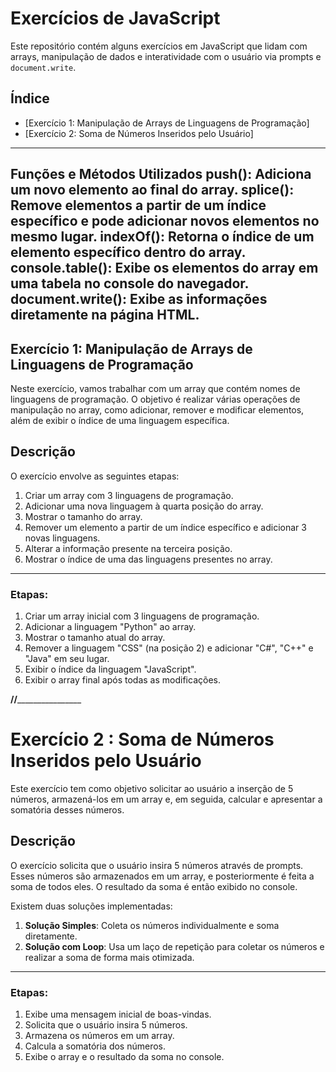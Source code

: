 # Exercícios de JavaScript

Este repositório contém alguns exercícios em JavaScript que lidam com arrays, manipulação de dados e interatividade com o usuário via prompts e `document.write`.

## Índice
- [Exercício 1: Manipulação de Arrays de Linguagens de Programação]
- [Exercício 2: Soma de Números Inseridos pelo Usuário]

---
Funções e Métodos Utilizados
push(): Adiciona um novo elemento ao final do array.
splice(): Remove elementos a partir de um índice específico e pode adicionar novos elementos no mesmo lugar.
indexOf(): Retorna o índice de um elemento específico dentro do array.
console.table(): Exibe os elementos do array em uma tabela no console do navegador.
document.write(): Exibe as informações diretamente na página HTML.
---

## Exercício 1: Manipulação de Arrays de Linguagens de Programação

Neste exercício, vamos trabalhar com um array que contém nomes de linguagens de programação. O objetivo é realizar várias operações de manipulação no array, como adicionar, remover e modificar elementos, além de exibir o índice de uma linguagem específica.

## Descrição

O exercício envolve as seguintes etapas:
1. Criar um array com 3 linguagens de programação.
2. Adicionar uma nova linguagem à quarta posição do array.
3. Mostrar o tamanho do array.
4. Remover um elemento a partir de um índice específico e adicionar 3 novas linguagens.
5. Alterar a informação presente na terceira posição.
6. Mostrar o índice de uma das linguagens presentes no array.

---

### Etapas:

1. Criar um array inicial com 3 linguagens de programação.
2. Adicionar a linguagem "Python" ao array.
3. Mostrar o tamanho atual do array.
4. Remover a linguagem "CSS" (na posição 2) e adicionar "C#", "C++" e "Java" em seu lugar.
5. Exibir o índice da linguagem "JavaScript".
6. Exibir o array final após todas as modificações.

________________________________//________________________________________________
# Exercício 2 : Soma de Números Inseridos pelo Usuário

Este exercício tem como objetivo solicitar ao usuário a inserção de 5 números, armazená-los em um array e, em seguida, calcular e apresentar a somatória desses números.

## Descrição

O exercício solicita que o usuário insira 5 números através de prompts. Esses números são armazenados em um array, e posteriormente é feita a soma de todos eles. O resultado da soma é então exibido no console.

Existem duas soluções implementadas:
1. **Solução Simples**: Coleta os números individualmente e soma diretamente.
2. **Solução com Loop**: Usa um laço de repetição para coletar os números e realizar a soma de forma mais otimizada.

-------
### Etapas:

1. Exibe uma mensagem inicial de boas-vindas.
2. Solicita que o usuário insira 5 números.
3. Armazena os números em um array.
4. Calcula a somatória dos números.
5. Exibe o array e o resultado da soma no console.



